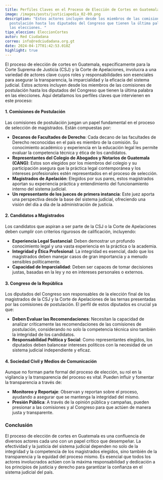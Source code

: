 ```yaml
---
title: Perfiles Claves en el Proceso de Elección de Cortes en Guatemala
image: /images/posts/justiciapedia_02-09.png
description: "Estos actores incluyen desde los miembros de las comisiones de
  postulación hasta los diputados del Congreso que tienen la última palabra en
  las elecciones. "
tipo_eleccion: EleccionCortes
autor: Red Ciudadana
correo: info@redciudadana.org.gt
date: 2024-04-17T01:42:53.018Z
highlight: true
---
```

El proceso de elección de cortes en Guatemala, específicamente para la Corte Suprema de Justicia (CSJ) y la Corte de Apelaciones, involucra a una variedad de actores clave cuyos roles y responsabilidades son esenciales para asegurar la transparencia, la imparcialidad y la eficacia del sistema judicial. Estos actores incluyen desde los miembros de las comisiones de postulación hasta los diputados del Congreso que tienen la última palabra en las elecciones. Aquí detallamos los perfiles claves que intervienen en este proceso:

#### 1. Comisiones de Postulación

Las comisiones de postulación juegan un papel fundamental en el proceso de selección de magistrados. Están compuestas por:

* **Decanos de Facultades de Derecho**: Cada decano de las facultades de Derecho reconocidas en el país es miembro de la comisión. Su conocimiento académico y experiencia en la educación legal les permite evaluar la competencia técnica y ética de los candidatos.
* **Representantes del Colegio de Abogados y Notarios de Guatemala (CANG)**: Estos son elegidos por los miembros del colegio y su participación asegura que la práctica legal contemporánea y los intereses profesionales estén representados en el proceso de selección.
* **Magistrados de Apelación**: Elegidos por sus pares, estos magistrados aportan su experiencia práctica y entendimiento del funcionamiento interno del sistema judicial.
* **Un representante de los jueces de primera instancia**: Este juez aporta una perspectiva desde la base del sistema judicial, ofreciendo una visión del día a día de la administración de justicia.

#### 2. Candidatos a Magistrados

Los candidatos que aspiran a ser parte de la CSJ o la Corte de Apelaciones deben cumplir con criterios rigurosos de calificación, incluyendo:

* **Experiencia Legal Sustancial**: Deben demostrar un profundo conocimiento legal y una vasta experiencia en la práctica o la academia.
* **Integridad y Ética Profesional**: La integridad es esencial, dado que los magistrados deben manejar casos de gran importancia y a menudo sensibles políticamente.
* **Capacidad de Imparcialidad**: Deben ser capaces de tomar decisiones justas, basadas en la ley y no en intereses personales o externos.

#### 3. Congreso de la República

Los diputados del Congreso son responsables de la elección final de los magistrados de la CSJ y la Corte de Apelaciones de las ternas presentadas por las comisiones de postulación. El perfil de estos diputados es crucial ya que:

* **Deben Evaluar las Recomendaciones**: Necesitan la capacidad de analizar críticamente las recomendaciones de las comisiones de postulación, considerando no solo la competencia técnica sino también la integridad de los candidatos.
* **Responsabilidad Política y Social**: Como representantes elegidos, los diputados deben balancear intereses políticos con la necesidad de un sistema judicial independiente y eficaz.

#### 4. Sociedad Civil y Medios de Comunicación

Aunque no forman parte formal del proceso de elección, su rol en la vigilancia y la transparencia del proceso es vital. Pueden influir y fomentar la transparencia a través de:

* **Monitoreo y Reportaje**: Observan y reportan sobre el proceso, ayudando a asegurar que se mantenga la integridad del mismo.
* **Presión Pública**: A través de la opinión pública y campañas, pueden presionar a las comisiones y al Congreso para que actúen de manera justa y transparente.

### Conclusión

El proceso de elección de cortes en Guatemala es una confluencia de diversos actores cada uno con un papel crítico que desempeñar. La efectividad y la justicia del sistema judicial dependen no solo de la integridad y la competencia de los magistrados elegidos, sino también de la transparencia y la equidad del proceso mismo. Es esencial que todos los actores involucrados actúen con la máxima responsabilidad y dedicación a los principios de justicia y derecho para garantizar la confianza en el sistema judicial del país.